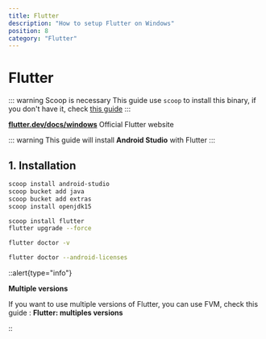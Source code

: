 ```yaml
---
title: Flutter
description: "How to setup Flutter on Windows"
position: 8
category: "Flutter"
---
```


# Flutter

::: warning Scoop is necessary
This guide use `scoop` to install this binary, if you don't have it, check [this guide](/systems/windows/scoop)
:::

[**flutter.dev/docs/windows**](https://flutter.dev/docs/get-started/install/windows) Official Flutter
website

::: warning
This guide will install **Android Studio** with Flutter
:::

## 1. Installation

```sh
scoop install android-studio
scoop bucket add java
scoop bucket add extras
scoop install openjdk15
```

```sh
scoop install flutter
flutter upgrade --force
```

```sh
flutter doctor -v
```

```sh
flutter doctor --android-licenses
```

::alert{type="info"}

**Multiple versions**

If you want to use multiple versions of Flutter, you can use FVM, check this guide : **Flutter: multiples versions**

::
